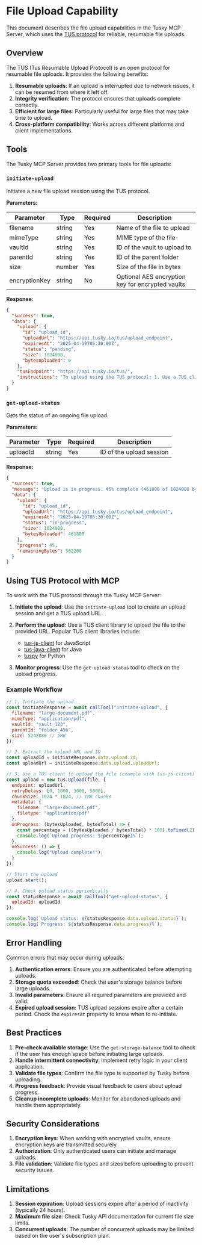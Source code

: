 # File Upload Capability

This document describes the file upload capabilities in the Tusky MCP Server, which uses the [TUS protocol](https://tus.io/) for reliable, resumable file uploads.

## Overview

The TUS (Tus Resumable Upload Protocol) is an open protocol for resumable file uploads. It provides the following benefits:

1. **Resumable uploads**: If an upload is interrupted due to network issues, it can be resumed from where it left off.
2. **Integrity verification**: The protocol ensures that uploads complete correctly.
3. **Efficient for large files**: Particularly useful for large files that may take time to upload.
4. **Cross-platform compatibility**: Works across different platforms and client implementations.

## Tools

The Tusky MCP Server provides two primary tools for file uploads:

### `initiate-upload`

Initiates a new file upload session using the TUS protocol.

**Parameters:**

| Parameter | Type | Required | Description |
|-----------|------|----------|-------------|
| filename | string | Yes | Name of the file to upload |
| mimeType | string | Yes | MIME type of the file |
| vaultId | string | Yes | ID of the vault to upload to |
| parentId | string | Yes | ID of the parent folder |
| size | number | Yes | Size of the file in bytes |
| encryptionKey | string | No | Optional AES encryption key for encrypted vaults |

**Response:**

```json
{
  "success": true,
  "data": {
    "upload": {
      "id": "upload_id",
      "uploadUrl": "https://api.tusky.io/tus/upload_endpoint",
      "expiresAt": "2025-04-19T05:30:00Z",
      "status": "pending",
      "size": 1024000,
      "bytesUploaded": 0
    },
    "tusEndpoint": "https://api.tusky.io/tus/",
    "instructions": "To upload using the TUS protocol: 1. Use a TUS client to upload to the provided uploadUrl..."
  }
}
```

### `get-upload-status`

Gets the status of an ongoing file upload.

**Parameters:**

| Parameter | Type | Required | Description |
|-----------|------|----------|-------------|
| uploadId | string | Yes | ID of the upload session |

**Response:**

```json
{
  "success": true,
  "message": "Upload is in progress. 45% complete (461800 of 1024000 bytes).",
  "data": {
    "upload": {
      "id": "upload_id",
      "uploadUrl": "https://api.tusky.io/tus/upload_endpoint",
      "expiresAt": "2025-04-19T05:30:00Z",
      "status": "in-progress",
      "size": 1024000,
      "bytesUploaded": 461800
    },
    "progress": 45,
    "remainingBytes": 562200
  }
}
```

## Using TUS Protocol with MCP

To work with the TUS protocol through the Tusky MCP Server:

1. **Initiate the upload**: Use the `initiate-upload` tool to create an upload session and get a TUS upload URL.

2. **Perform the upload**: Use a TUS client library to upload the file to the provided URL. Popular TUS client libraries include:
   - [tus-js-client](https://github.com/tus/tus-js-client) for JavaScript
   - [tus-java-client](https://github.com/tus/tus-java-client) for Java
   - [tuspy](https://github.com/tus/tuspy) for Python

3. **Monitor progress**: Use the `get-upload-status` tool to check on the upload progress.

### Example Workflow

```javascript
// 1. Initiate the upload
const initiateResponse = await callTool("initiate-upload", {
  filename: "large-document.pdf",
  mimeType: "application/pdf",
  vaultId: "vault_123",
  parentId: "folder_456",
  size: 5242880 // 5MB
});

// 2. Extract the upload URL and ID
const uploadId = initiateResponse.data.upload.id;
const uploadUrl = initiateResponse.data.upload.uploadUrl;

// 3. Use a TUS client to upload the file (example with tus-js-client)
const upload = new tus.Upload(file, {
  endpoint: uploadUrl,
  retryDelays: [0, 1000, 3000, 5000],
  chunkSize: 1024 * 1024, // 1MB chunks
  metadata: {
    filename: "large-document.pdf",
    filetype: "application/pdf"
  },
  onProgress: (bytesUploaded, bytesTotal) => {
    const percentage = ((bytesUploaded / bytesTotal) * 100).toFixed(2);
    console.log(`Upload progress: ${percentage}%`);
  },
  onSuccess: () => {
    console.log("Upload complete!");
  }
});

// Start the upload
upload.start();

// 4. Check upload status periodically
const statusResponse = await callTool("get-upload-status", {
  uploadId: uploadId
});

console.log(`Upload status: ${statusResponse.data.upload.status}`);
console.log(`Progress: ${statusResponse.data.progress}%`);
```

## Error Handling

Common errors that may occur during uploads:

1. **Authentication errors**: Ensure you are authenticated before attempting uploads.
2. **Storage quota exceeded**: Check the user's storage balance before large uploads.
3. **Invalid parameters**: Ensure all required parameters are provided and valid.
4. **Expired upload session**: TUS upload sessions expire after a certain period. Check the `expiresAt` property to know when to re-initiate.

## Best Practices

1. **Pre-check available storage**: Use the `get-storage-balance` tool to check if the user has enough space before initiating large uploads.
2. **Handle intermittent connectivity**: Implement retry logic in your client application.
3. **Validate file types**: Confirm the file type is supported by Tusky before uploading.
4. **Progress feedback**: Provide visual feedback to users about upload progress.
5. **Cleanup incomplete uploads**: Monitor for abandoned uploads and handle them appropriately.

## Security Considerations

1. **Encryption keys**: When working with encrypted vaults, ensure encryption keys are transmitted securely.
2. **Authorization**: Only authenticated users can initiate and manage uploads.
3. **File validation**: Validate file types and sizes before uploading to prevent security issues.

## Limitations

1. **Session expiration**: Upload sessions expire after a period of inactivity (typically 24 hours).
2. **Maximum file size**: Check Tusky API documentation for current file size limits.
3. **Concurrent uploads**: The number of concurrent uploads may be limited based on the user's subscription plan.
